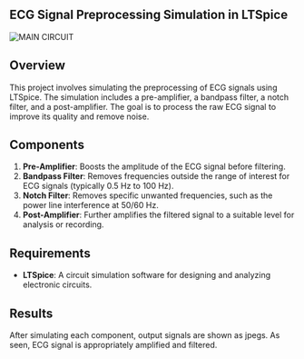 ## ECG Signal Preprocessing Simulation in LTSpice
![MAIN CIRCUIT](https://github.com/user-attachments/assets/3c424609-5cc2-4893-a10e-f4814eba5171)

## Overview

This project involves simulating the preprocessing of ECG signals using LTSpice. The simulation includes a pre-amplifier, a bandpass filter, a notch filter, and a post-amplifier. The goal is to process the raw ECG signal to improve its quality and remove noise.

## Components

1. **Pre-Amplifier**: Boosts the amplitude of the ECG signal before filtering.
2. **Bandpass Filter**: Removes frequencies outside the range of interest for ECG signals (typically 0.5 Hz to 100 Hz).
3. **Notch Filter**: Removes specific unwanted frequencies, such as the power line interference at 50/60 Hz.
4. **Post-Amplifier**: Further amplifies the filtered signal to a suitable level for analysis or recording.

## Requirements

- **LTSpice**: A circuit simulation software for designing and analyzing electronic circuits.

## Results

After simulating each component, output signals are shown as jpegs. As seen, ECG signal is appropriately amplified and filtered.
